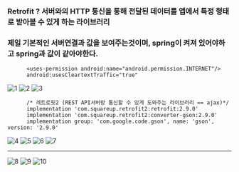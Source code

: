 ### Retrofit ? 서버와의 HTTP 통신을 통해 전달된 데이터를 앱에서 특정 형태로 받아볼 수 있게 하는 라이브러리

### 제일 기본적인 서버연결과 값을 보여주는것이며, spring이 켜져 있어야하고 spring과 값이 같아야한다.

          <uses-permission android:name="android.permission.INTERNET"/>
          android:usesCleartextTraffic="true"
          
![1](https://user-images.githubusercontent.com/110442250/191417313-04523643-c772-4e0d-afcc-6b69ca7ffd7f.png)
![2](https://user-images.githubusercontent.com/110442250/191417318-a174c9fd-778f-4137-909e-cd501186af5e.png)
![3](https://user-images.githubusercontent.com/110442250/191417319-fa095a87-d26a-4b94-8573-a8e487209571.png)

          /* 레트로핏2 (REST API서버랑 통신할 수 있게 도와주는 라이브러리 == ajax)*/
          implementation 'com.squareup.retrofit2:retrofit:2.9.0'
          implementation 'com.squareup.retrofit2:converter-gson:2.9.0'
          implementation group: 'com.google.code.gson', name: 'gson', version: '2.9.0'

![4](https://user-images.githubusercontent.com/110442250/191417321-e88b07e0-cd42-4cbd-9162-8b91e801103b.png)
![5](https://user-images.githubusercontent.com/110442250/191417323-ca02f833-7dd2-446d-86d5-ac8136b58b99.png)
![6](https://user-images.githubusercontent.com/110442250/191417326-b954b81c-3a2f-49eb-9a8c-a2dda092c7fb.png)
![7](https://user-images.githubusercontent.com/110442250/191417346-cc6a7348-21ed-492c-a446-e74ccc7c141e.png)


 <hr>
 
 
![8](https://user-images.githubusercontent.com/110442250/191417351-db5bb04a-9670-4928-8d06-b90cbfd91f8c.png)
![9](https://user-images.githubusercontent.com/110442250/191417357-df33ca82-feaf-4507-9520-75efaceba111.png)
![10](https://user-images.githubusercontent.com/110442250/191417359-3a6712fe-5833-4805-8b35-8ffa3b129767.png)
